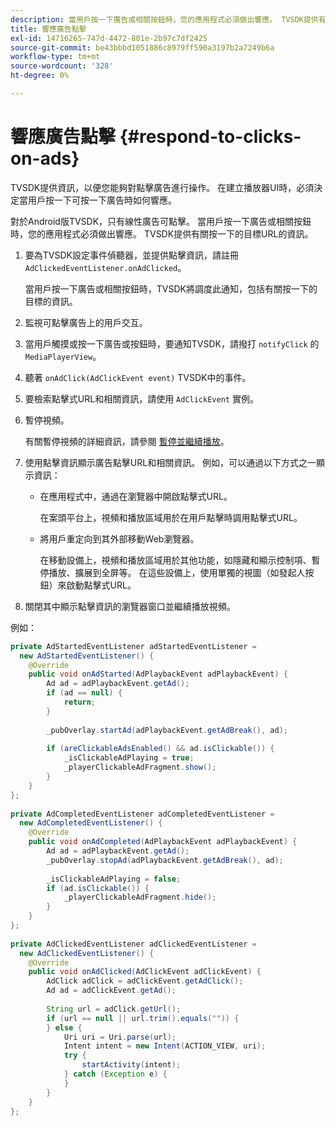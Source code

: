 ```yaml
---
description: 當用戶按一下廣告或相關按鈕時，您的應用程式必須做出響應。 TVSDK提供有關按一下的目標URL的資訊。
title: 響應廣告點擊
exl-id: 14716265-747d-4472-801e-2b97c7df2425
source-git-commit: be43bbbd1051886c8979ff590a3197b2a7249b6a
workflow-type: tm+mt
source-wordcount: '328'
ht-degree: 0%

---
```


# 響應廣告點擊 {#respond-to-clicks-on-ads}

TVSDK提供資訊，以便您能夠對點擊廣告進行操作。 在建立播放器UI時，必須決定當用戶按一下可按一下廣告時如何響應。

對於Android版TVSDK，只有線性廣告可點擊。
當用戶按一下廣告或相關按鈕時，您的應用程式必須做出響應。 TVSDK提供有關按一下的目標URL的資訊。

1. 要為TVSDK設定事件偵聽器，並提供點擊資訊，請註冊 `AdClickedEventListener.onAdClicked`。

   當用戶按一下廣告或相關按鈕時，TVSDK將調度此通知，包括有關按一下的目標的資訊。
1. 監視可點擊廣告上的用戶交互。
1. 當用戶觸摸或按一下廣告或按鈕時，要通知TVSDK，請撥打 `notifyClick` 的 `MediaPlayerView`。
1. 聽著 `onAdClick(AdClickEvent event)` TVSDK中的事件。
1. 要檢索點擊式URL和相關資訊，請使用 `AdClickEvent` 實例。
1. 暫停視頻。

   有關暫停視頻的詳細資訊，請參閱  [暫停並繼續播放](../../ad-insertion/clickable-ads/android-3x-pausing-resuming-playback.md)。
1. 使用點擊資訊顯示廣告點擊URL和相關資訊。 例如，可以通過以下方式之一顯示資訊：

   * 在應用程式中，通過在瀏覽器中開啟點擊式URL。

      在案頭平台上，視頻和播放區域用於在用戶點擊時調用點擊式URL。
   * 將用戶重定向到其外部移動Web瀏覽器。

      在移動設備上，視頻和播放區域用於其他功能，如隱藏和顯示控制項、暫停播放、擴展到全屏等。 在這些設備上，使用單獨的視圖（如發起人按鈕）來啟動點擊式URL。

1. 關閉其中顯示點擊資訊的瀏覽器窗口並繼續播放視頻。

<!--<a id="example_2D93228E510D438C8AB5559897817A47"></a>-->

例如：

```java
private AdStartedEventListener adStartedEventListener =  
  new AdStartedEventListener() { 
    @Override 
    public void onAdStarted(AdPlaybackEvent adPlaybackEvent) { 
        Ad ad = adPlaybackEvent.getAd(); 
        if (ad == null) { 
            return; 
        } 
 
        _pubOverlay.startAd(adPlaybackEvent.getAdBreak(), ad); 
 
        if (areClickableAdsEnabled() && ad.isClickable()) { 
            _isClickableAdPlaying = true; 
            _playerClickableAdFragment.show(); 
        } 
    } 
}; 
 
private AdCompletedEventListener adCompletedEventListener =  
  new AdCompletedEventListener() { 
    @Override 
    public void onAdCompleted(AdPlaybackEvent adPlaybackEvent) { 
        Ad ad = adPlaybackEvent.getAd(); 
        _pubOverlay.stopAd(adPlaybackEvent.getAdBreak(), ad); 
 
        _isClickableAdPlaying = false; 
        if (ad.isClickable()) { 
            _playerClickableAdFragment.hide(); 
        } 
    } 
}; 
 
private AdClickedEventListener adClickedEventListener =  
  new AdClickedEventListener() { 
    @Override 
    public void onAdClicked(AdClickEvent adClickEvent) { 
        AdClick adClick = adClickEvent.getAdClick(); 
        Ad ad = adClickEvent.getAd(); 
 
        String url = adClick.getUrl(); 
        if (url == null || url.trim().equals("")) { 
        } else { 
            Uri uri = Uri.parse(url); 
            Intent intent = new Intent(ACTION_VIEW, uri); 
            try { 
                startActivity(intent); 
            } catch (Exception e) { 
            } 
        } 
    } 
}; 
```
